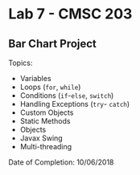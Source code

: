 # Lab 7 - CMSC 203
## Bar Chart Project

Topics:
- Variables
- Loops (```for```, ```while```)
- Conditions (```if```-```else```, ```switch```)
- Handling Exceptions (```try```- ```catch```)
- Custom Objects
- Static Methods
- Objects
- Javax Swing
- Multi-threading

Date of Completion: 10/06/2018

